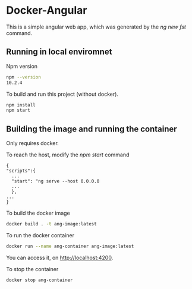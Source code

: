 # Docker-Angular
This is a simple angular web app, which was generated by the _ng new fst_ command.

## Running in local enviromnet

Npm version
```bash
npm --version
10.2.4
```

To build and run this project (without docker).

```bash
npm install
npm start
```

## Building the image and running the container
Only requires docker.

To reach the host, modify the _npm start_ command
```
{
"scripts":{
  ...
  "start": "ng serve --host 0.0.0.0 
  ...
  },
...
}
```

To build the docker image

```bash
docker build . -t ang-image:latest
```
To run the docker container

```bash
docker run --name ang-container ang-image:latest
```

You can access it, on [http://localhost:4200](http://localhost:4200).

To stop the container
```bash
docker stop ang-container
```
